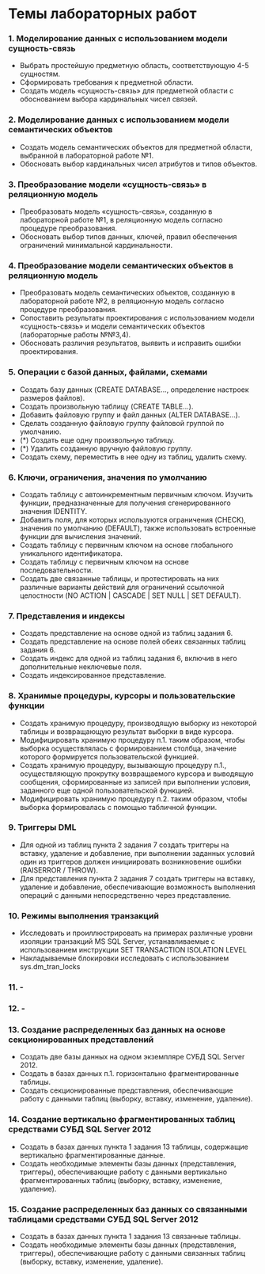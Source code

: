 # Темы лабораторных работ
### 1. Моделирование данных с использованием модели сущность-связь
- Выбрать простейшую предметную область, соответствующую 4-5 сущностям.
- Сформировать требования к предметной
области.
- Создать модель «сущность-связь» для
предметной области с обоснованием выбора
кардинальных чисел связей.
### 2. Моделирование данных с использованием модели семантических объектов
- Создать модель семантических объектов для
предметной области, выбранной в
лабораторной работе №1.
- Обосновать выбор кардинальных чисел
атрибутов и типов объектов.
### 3. Преобразование модели «сущность-связь» в реляционную модель
- Преобразовать модель «сущность-связь»,
созданную в лабораторной работе №1, в
реляционную модель согласно процедуре
преобразования.
- Обосновать выбор типов данных, ключей,
правил обеспечения ограничений
минимальной кардинальности.
### 4. Преобразование модели семантических объектов в реляционную модель
- Преобразовать модель семантических объектов, созданную в лабораторной работе №2, в реляционную модель согласно процедуре преобразования.
- Сопоставить результаты проектирования с
использованием модели «сущность-связь» и
модели семантических объектов (лабораторные работы №№3,4).
- Обосновать различия результатов, выявить и
исправить ошибки проектирования.
### 5. Операции с базой данных, файлами, схемами
- Создать базу данных (CREATE DATABASE…,
определение настроек размеров файлов).
- Создать произвольную таблицу (CREATE TABLE…).
- Добавить файловую группу и файл данных (ALTER
DATABASE…).
- Сделать созданную файловую группу файловой
группой по умолчанию.
- (*) Создать еще одну произвольную таблицу.
- (*) Удалить созданную вручную файловую группу.
- Создать схему, переместить в нее одну из таблиц, удалить схему.
### 6. Ключи, ограничения, значения по умолчанию
- Создать таблицу с автоинкрементным первичным
ключом. Изучить функции, предназначенные для
получения сгенерированного значения IDENTITY.
- Добавить поля, для которых используются
ограничения (CHECK), значения по умолчанию
(DEFAULT), также использовать встроенные
функции для вычисления значений.
- Создать таблицу с первичным ключом на основе
глобального уникального идентификатора.
- Создать таблицу с первичным ключом на основе
последовательности.
- Создать две связанные таблицы, и протестировать
на них различные варианты действий для
ограничений ссылочной целостности (NO ACTION |
CASCADE | SET NULL | SET DEFAULT).
### 7. Представления и индексы
- Создать представление на основе одной из таблиц
задания 6.
- Создать представление на основе полей обеих
связанных таблиц задания 6.
- Создать индекс для одной из таблиц задания 6,
включив в него дополнительные неключевые поля.
- Создать индексированное представление.
### 8. Хранимые процедуры, курсоры и пользовательские функции
- Создать хранимую процедуру, производящую выборку
из некоторой таблицы и возвращающую результат
выборки в виде курсора.
- Модифицировать хранимую процедуру п.1. таким
образом, чтобы выборка осуществлялась с
формированием столбца, значение которого
формируется пользовательской функцией.
- Создать хранимую процедуру, вызывающую процедуру
п.1., осуществляющую прокрутку возвращаемого
курсора и выводящую сообщения, сформированные из
записей при выполнении условия, заданного еще одной
пользовательской функцией.
- Модифицировать хранимую процедуру п.2. таким
образом, чтобы выборка формировалась с помощью
табличной функции.
### 9. Триггеры DML
- Для одной из таблиц пункта 2 задания 7 создать
триггеры на вставку, удаление и добавление, при
выполнении заданных условий один из триггеров
должен инициировать возникновение ошибки
(RAISERROR / THROW).
- Для представления пункта 2 задания 7 создать
триггеры на вставку, удаление и добавление,
обеспечивающие возможность выполнения
операций с данными непосредственно через
представление.
### 10. Режимы выполнения транзакций
- Исследовать и проиллюстрировать на примерах
различные уровни изоляции транзакций MS SQL
Server, устанавливаемые с использованием
инструкции SET TRANSACTION ISOLATION LEVEL
- Накладываемые блокировки исследовать с
использованием sys.dm_tran_locks
### 11. -
### 12. -
### 13. Создание распределенных баз данных на основе секционированных представлений
- Создать две базы данных на одном экземпляре
СУБД SQL Server 2012.
- Создать в базах данных п.1. горизонтально
фрагментированные таблицы.
- Создать секционированные представления,
обеспечивающие работу с данными таблиц
(выборку, вставку, изменение, удаление).
### 14. Создание вертикально фрагментированных таблиц средствами СУБД SQL Server 2012
- Создать в базах данных пункта 1 задания 13
таблицы, содержащие вертикально
фрагментированные данные.
- Создать необходимые элементы базы данных
(представления, триггеры), обеспечивающие работу
с данными вертикально фрагментированных таблиц
(выборку, вставку, изменение, удаление).
### 15. Создание распределенных баз данных со связанными таблицами средствами СУБД SQL Server 2012
- Создать в базах данных пункта 1 задания 13
связанные таблицы.
- Создать необходимые элементы базы данных
(представления, триггеры), обеспечивающие работу
с данными связанных таблиц (выборку, вставку,
изменение, удаление).
